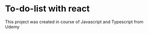 # To-do-list with react

This project was created in course of Javascript and Typescript from Udemy
